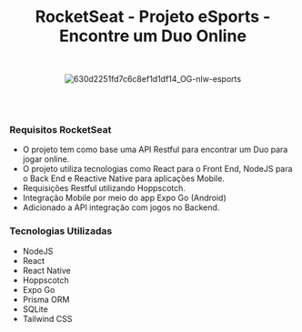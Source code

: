  <h1 align="center">
    RocketSeat - Projeto eSports - Encontre um Duo Online
</h1> 
<br>
<div align="center">
 
![630d2251fd7c6c8ef1d1df14_OG-nlw-esports](https://user-images.githubusercontent.com/60726674/189569597-2d2923bc-5d65-43b6-b052-2fd3844edf24.jpg)
 
 </img>
</div>
<br>
<br>

### Requisitos RocketSeat

- O projeto tem como base uma API Restful para encontrar um Duo para jogar online.
- O projeto utiliza tecnologias como React para o Front End, NodeJS para o Back End e Reactive Native para aplicações Mobile.
- Requisições Restful utilizando Hoppscotch.
- Integração Mobile por meio do app Expo Go (Android)
- Adicionado a API integração com jogos no Backend.

### Tecnologias Utilizadas

- NodeJS
- React
- React Native
- Hoppscotch
- Expo Go
- Prisma ORM
- SQLite
- Tailwind CSS
